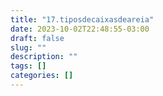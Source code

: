 ```yaml
---
title: "17.tiposdecaixasdeareia"
date: 2023-10-02T22:48:55-03:00
draft: false
slug: ""
description: ""
tags: []
categories: []
---
```


